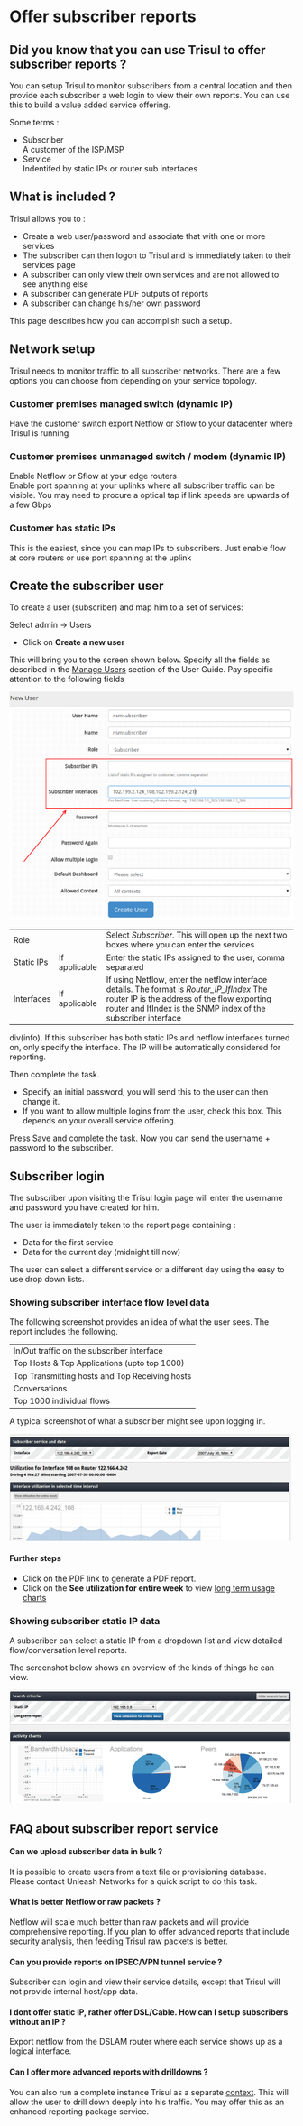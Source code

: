 # Offer subscriber reports


## Did you know that you can use Trisul to offer subscriber reports ?  
You can setup Trisul to monitor subscribers from a central location and
then provide each subscriber a web login to view their own reports. You
can use this to build a value added service offering.

Some terms :

  - Subscriber  
    A customer of the ISP/MSP
  - Service  
    Indentifed by static IPs or router sub interfaces

## What is included ?

Trisul allows you to :  
- Create a web user/password and associate that with one or more
services  
- The subscriber can then logon to Trisul and is immediately taken to
their services page  
- A subscriber can only view their own services and are not allowed to
see anything else  
- A subscriber can generate PDF outputs of reports  
- A subscriber can change his/her own password

This page describes how you can accomplish such a setup.

## Network setup

Trisul needs to monitor traffic to all subscriber networks. There are a
few options you can choose from depending on your service topology.

### Customer premises managed switch (dynamic IP)
Have the customer switch export Netflow or Sflow to your datacenter
where Trisul is running  
### Customer premises unmanaged switch / modem (dynamic IP)
Enable Netflow or Sflow at your edge routers  
Enable port spanning at your uplinks where all subscriber traffic
can be visible. You may need to procure a optical tap if link speeds are
upwards of a few Gbps  
### Customer has static IPs
This is the easiest, since you can map IPs to subscribers. Just
enable flow at core routers or use port spanning at the uplink

## Create the subscriber user

To create a user (subscriber) and map him to a set of services:

<span class="command hint">Select admin -\> Users</span>  
- Click on **Create a new user**

This will bring you to the screen shown below. Specify all the fields as
described in the [Manage Users](/docs/ug/webadmin/userroles.html)
section of the User Guide. Pay specific attention to the following
fields

![](images/subscriber.png)

|            |               |                                                                                                                                                                                                                |
| ---------- | ------------- | -------------------------------------------------------------------------------------------------------------------------------------------------------------------------------------------------------------- |
| Role       |               | Select *Subscriber*. This will open up the next two boxes where you can enter the services                                                                                                                     |
| Static IPs | If applicable | Enter the static IPs assigned to the user, comma separated                                                                                                                                                     |
| Interfaces | If applicable | If using Netflow, enter the netflow interface details. The format is *Router\_IP\_IfIndex* The router IP is the address of the flow exporting router and IfIndex is the SNMP index of the subscriber interface |

div(info). If this subscriber has both static IPs and netflow interfaces
turned on, only specify the interface. The IP will be automatically
considered for reporting.

Then complete the task.  
- Specify an initial password, you will send this to the user can then
change it.  
- If you want to allow multiple logins from the user, check this box.
This depends on your overall service offering.

Press Save and complete the task. Now you can send the username +
password to the subscriber.

## Subscriber login

The subscriber upon visiting the Trisul login page will enter the
username and password you have created for him.

The user is immediately taken to the report page containing :  
- Data for the first service  
- Data for the current day (midnight till now)

The user can select a different service or a different day using the
easy to use drop down lists.

### Showing subscriber interface flow level data

The following screenshot provides an idea of what the user sees. The
report includes the following.

|                                                |
| ---------------------------------------------- |
| In/Out traffic on the subscriber interface     |
| Top Hosts & Top Applications (upto top 1000)   |
| Top Transmitting hosts and Top Receiving hosts |
| Conversations                                  |
| Top 1000 individual flows                      |

A typical screenshot of what a subscriber might see upon logging in.

![](images/subscriber_intf.png)

#### Further steps

- Click on the PDF link to generate a PDF report.  
- Click on the **See utilization for entire week** to view [long term
usage charts](/docs/ug/tools/analyze_item.html)

### Showing subscriber static IP data

A subscriber can select a static IP from a dropdown list and view
detailed flow/conversation level reports.

The screenshot below shows an overview of the kinds of things he can
view.

![](images/subscriber_ip.png)

## FAQ about subscriber report service

#### Can we upload subscriber data in bulk ?

It is possible to create users from a text file or provisioning
database. Please contact Unleash Networks for a quick script to do this
task.

#### What is better Netflow or raw packets ?

Netflow will scale much better than raw packets and will provide
comprehensive reporting. If you plan to offer advanced reports that
include security analysis, then feeding Trisul raw packets is better.

#### Can you provide reports on IPSEC/VPN tunnel service ?

Subscriber can login and view their service details, except that Trisul
will not provide internal host/app data.

#### I dont offer static IP, rather offer DSL/Cable. How can I setup subscribers without an IP ?

Export netflow from the DSLAM router where each service shows up as a
logical interface.

#### Can I offer more advanced reports with drilldowns ?

You can also run a complete instance Trisul as a separate
[context](/docs/ug/domain/index.html#contexts). This will allow the user
to drill down deeply into his traffic. You may offer this as an enhanced
reporting package service.
